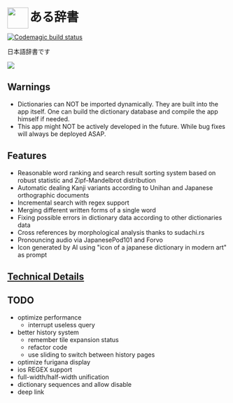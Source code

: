 <h1><img align="left" src="icon.png" width="48px">ある辞書</h1>

[![Codemagic build status](https://api.codemagic.io/apps/62d0c7c9b2128b2e5dbb1002/default-workflow/status_badge.svg)](https://codemagic.io/apps/62d0c7c9b2128b2e5dbb1002/default-workflow/latest_build)

日本語辞書です

<img src="example.gif">

## Warnings
- Dictionaries can NOT be imported dynamically. They are built into the app itself. One can build the dictionary database and compile the app himself if needed.
- This app might NOT be actively developed in the future. While bug fixes will always be deployed ASAP. 

## Features
- Reasonable word ranking and search result sorting system based on robust statistic and Zipf-Mandelbrot distribution
- Automatic dealing Kanji variants according to Unihan and Japanese orthographic documents
- Incremental search with regex support
- Merging different written forms of a single word
- Fixing possible errors in dictionary data according to other dictionaries data
- Cross references by morphological analysis thanks to sudachi.rs
- Pronouncing audio via JapanesePod101 and Forvo
- Icon generated by AI using "icon of a japanese dictionary in modern art" as prompt

## [Technical Details](docs/technical-details.md)

## TODO
- optimize performance
  - interrupt useless query
- better history system
  - remember tile expansion status
  - refactor code
  - use sliding to switch between history pages
- optimize furigana display
- ios REGEX support
- full-width/half-width unification
- dictionary sequences and allow disable
- deep link